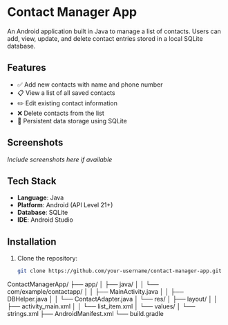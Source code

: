 # Contact Manager App

An Android application built in Java to manage a list of contacts. Users can add, view, update, and delete contact entries stored in a local SQLite database.

## Features

- ✅ Add new contacts with name and phone number
- 📋 View a list of all saved contacts
- ✏️ Edit existing contact information
- ❌ Delete contacts from the list
- 🧠 Persistent data storage using SQLite

## Screenshots

*Include screenshots here if available*

## Tech Stack

- **Language**: Java
- **Platform**: Android (API Level 21+)
- **Database**: SQLite
- **IDE**: Android Studio

## Installation

1. Clone the repository:

   ```bash
   git clone https://github.com/your-username/contact-manager-app.git


ContactManagerApp/
├── app/
│   ├── java/
│   │   └── com/example/contactapp/
│   │       ├── MainActivity.java
│   │       ├── DBHelper.java
│   │       └── ContactAdapter.java
│   └── res/
│       ├── layout/
│       │   ├── activity_main.xml
│       │   └── list_item.xml
│       └── values/
│           └── strings.xml
├── AndroidManifest.xml
└── build.gradle
